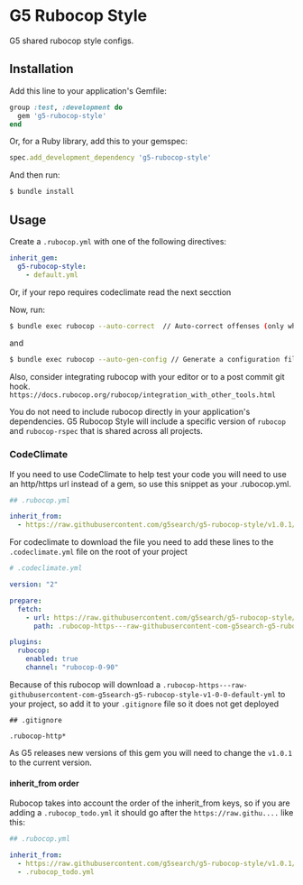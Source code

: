 # G5 Rubocop Style

G5 shared rubocop style configs.

## Installation

Add this line to your application's Gemfile:

```ruby
group :test, :development do
  gem 'g5-rubocop-style'
end
```

Or, for a Ruby library, add this to your gemspec:

```ruby
spec.add_development_dependency 'g5-rubocop-style'
```

And then run:

```bash
$ bundle install
```

## Usage

Create a `.rubocop.yml` with one of the following directives:

```yaml
inherit_gem:
  g5-rubocop-style:
    - default.yml
```
Or, if your repo requires codeclimate read the next secction

Now, run:

```bash
$ bundle exec rubocop --auto-correct  // Auto-correct offenses (only when safe)
```
and 
```bash
$ bundle exec rubocop --auto-gen-config // Generate a configuration file acting as a TODO list.
```

Also, consider integrating rubocop with your editor or to a post commit git hook.
`https://docs.rubocop.org/rubocop/integration_with_other_tools.html`

You do not need to include rubocop directly in your application's dependencies. G5 Rubocop Style will include a specific version of `rubocop` and `rubocop-rspec` that is shared across all projects.

### CodeClimate
If you need to use CodeClimate to help test your code you will need to use an http/https url instead of a gem, so use this snippet as your .rubocop.yml.

```yaml
## .rubocop.yml

inherit_from:
  - https://raw.githubusercontent.com/g5search/g5-rubocop-style/v1.0.1/default.yml
```

For codeclimate to download the file you need to add these lines to the `.codeclimate.yml` file on the root of your project

```yaml
# .codeclimate.yml

version: "2"

prepare:
  fetch:
    - url: https://raw.githubusercontent.com/g5search/g5-rubocop-style/v1.0.1/default.yml
      path: .rubocop-https---raw-githubusercontent-com-g5search-g5-rubocop-style-v1-0-1-default-yml

plugins:
  rubocop:
    enabled: true
    channel: "rubocop-0-90"
```

Because of this rubocop will download a `.rubocop-https---raw-githubusercontent-com-g5search-g5-rubocop-style-v1-0-0-default-yml` to your project, so add it to your `.gitignore` file so it does not get deployed

```
## .gitignore

.rubocop-http*
```

As G5 releases new versions of this gem you will need to change the `v1.0.1` to the current version.

#### inherit_from order

Rubocop takes into account the order of the inherit_from keys, so if you are adding a `.rubocop_todo.yml` it should go after the `https://raw.githu....` like this:

```yaml
## .rubocop.yml

inherit_from:
  - https://raw.githubusercontent.com/g5search/g5-rubocop-style/v1.0.1/default.yml
  - .rubocop_todo.yml
```
